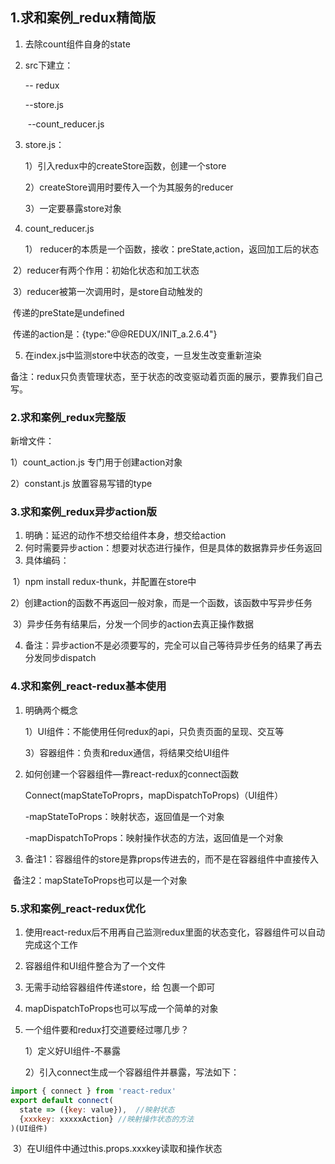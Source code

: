 ## 1.求和案例_redux精简版

1. 去除count组件自身的state

2. src下建立：

   -- redux

      --store.js

   ​	--count_reducer.js

3. store.js：

   1）引入redux中的createStore函数，创建一个store

   2）createStore调用时要传入一个为其服务的reducer

   3）一定要暴露store对象

4. count_reducer.js

 	  1） reducer的本质是一个函数，接收：preState,action，返回加工后的状态

​		2）reducer有两个作用：初始化状态和加工状态

​		3）reducer被第一次调用时，是store自动触发的

​				传递的preState是undefined

​				传递的action是：{type:"@@REDUX/INIT_a.2.6.4"}

5. 在index.js中监测store中状态的改变，一旦发生改变重新渲染<App />

​		备注：redux只负责管理状态，至于状态的改变驱动着页面的展示，要靠我们自己写。

### 2.求和案例_redux完整版

新增文件：

 1）count_action.js 专门用于创建action对象

 2）constant.js 放置容易写错的type

### 3.求和案例_redux异步action版

1. 明确：延迟的动作不想交给组件本身，想交给action
2. 何时需要异步action：想要对状态进行操作，但是具体的数据靠异步任务返回
3. 具体编码：

​	1）npm install redux-thunk，并配置在store中

​	2）创建action的函数不再返回一般对象，而是一个函数，该函数中写异步任务

​	3）异步任务有结果后，分发一个同步的action去真正操作数据

4. 备注：异步action不是必须要写的，完全可以自己等待异步任务的结果了再去分发同步dispatch

### 4.求和案例_react-redux基本使用

1. 明确两个概念

   1）UI组件：不能使用任何redux的api，只负责页面的呈现、交互等

   3）容器组件：负责和redux通信，将结果交给UI组件

2. 如何创建一个容器组件—靠react-redux的connect函数

   Connect(mapStateToProprs，mapDispatchToProps)（UI组件）

   -mapStateToProps：映射状态，返回值是一个对象

   -mapDispatchToProps：映射操作状态的方法，返回值是一个对象

3. 备注1：容器组件的store是靠props传进去的，而不是在容器组件中直接传入

​		备注2：mapStateToProps也可以是一个对象

### 5.求和案例_react-redux优化

1. 使用react-redux后不用再自己监测redux里面的状态变化，容器组件可以自动完成这个工作

2. 容器组件和UI组件整合为了一个文件
3. 无需手动给容器组件传递store，给<App /> 包裹一个<Provider store={store} />即可

4. mapDispatchToProps也可以写成一个简单的对象

5. 一个组件要和redux打交道要经过哪几步？

   1）定义好UI组件-不暴露

   2）引入connect生成一个容器组件并暴露，写法如下：

```javascript
import { connect } from 'react-redux'
export default connect(
  state => ({key: value}),  //映射状态
  {xxxkey: xxxxxAction}	//映射操作状态的方法
)(UI组件)
```

​	 3）在UI组件中通过this.props.xxxkey读取和操作状态